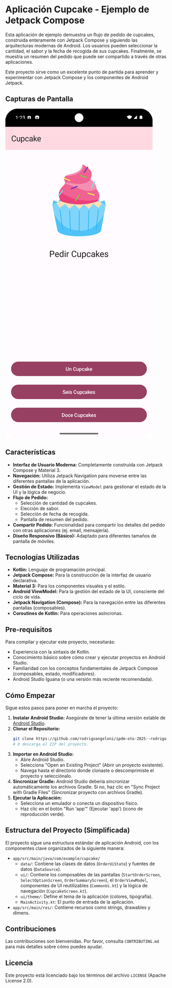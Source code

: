 # Aplicación Cupcake - Ejemplo de Jetpack Compose

<!-- Badges (opcional, puedes generarlos en shields.io) -->
<!-- ![Build Status](https://img.shields.io/travis/com/usuario/repo/main) -->
<!-- ![Versión de Android](https://img.shields.io/badge/Android-5.0%2B-green) -->
<!-- ![Kotlin](https://img.shields.io/badge/Kotlin-1.9.x-blueviolet) -->
<!-- ![Jetpack Compose](https://img.shields.io/badge/Jetpack%20Compose-1.6.x-blue) -->

Esta aplicación de ejemplo demuestra un flujo de pedido de cupcakes, construida enteramente con Jetpack Compose y siguiendo las arquitecturas modernas de Android. Los usuarios pueden seleccionar la cantidad, el sabor y la fecha de recogida de sus cupcakes. Finalmente, se muestra un resumen del pedido que puede ser compartido a través de otras aplicaciones.

Este proyecto sirve como un excelente punto de partida para aprender y experimentar con Jetpack Compose y los componentes de Android Jetpack.

## Capturas de Pantalla

![Captura de pantalla de la aplicación Cupcake en funcionamiento](./captura/Screenshot_20250612_222351.png)

## Características

*   **Interfaz de Usuario Moderna:** Completamente construida con Jetpack Compose y Material 3.
*   **Navegación:** Utiliza Jetpack Navigation para moverse entre las diferentes pantallas de la aplicación.
*   **Gestión de Estado:** Implementa `ViewModel` para gestionar el estado de la UI y la lógica de negocio.
*   **Flujo de Pedido:**
    *   Selección de cantidad de cupcakes.
    *   Elección de sabor.
    *   Selección de fecha de recogida.
    *   Pantalla de resumen del pedido.
*   **Compartir Pedido:** Funcionalidad para compartir los detalles del pedido con otras aplicaciones (ej. email, mensajería).
*   **Diseño Responsivo (Básico):** Adaptado para diferentes tamaños de pantalla de móviles.

## Tecnologías Utilizadas

*   **Kotlin:** Lenguaje de programación principal.
*   **Jetpack Compose:** Para la construcción de la interfaz de usuario declarativa.
*   **Material 3:** Para los componentes visuales y el estilo.
*   **Android ViewModel:** Para la gestión del estado de la UI, consciente del ciclo de vida.
*   **Jetpack Navigation (Compose):** Para la navegación entre las diferentes pantallas (composables).
*   **Coroutines de Kotlin:** Para operaciones asíncronas.

## Pre-requisitos

Para compilar y ejecutar este proyecto, necesitarás:

*   Experiencia con la sintaxis de Kotlin.
*   Conocimiento básico sobre cómo crear y ejecutar proyectos en Android Studio.
*   Familiaridad con los conceptos fundamentales de Jetpack Compose (composables, estado, modificadores).
*   Android Studio Iguana (o una versión más reciente recomendada).

## Cómo Empezar

Sigue estos pasos para poner en marcha el proyecto:

1.  **Instalar Android Studio:** Asegúrate de tener la última versión estable de [Android Studio](https://developer.android.com/studio).
2.  **Clonar el Repositorio:**
    ```bash
    git clone https://github.com/rodrigoangeloni/ipdm-oto-2025--rodrigo_angeloni_cupcake.git
    # O descarga el ZIP del proyecto.
    ```
3.  **Importar en Android Studio:**
    *   Abre Android Studio.
    *   Selecciona "Open an Existing Project" (Abrir un proyecto existente).
    *   Navega hasta el directorio donde clonaste o descomprimiste el proyecto y selecciónalo.
4.  **Sincronizar Gradle:** Android Studio debería sincronizar automáticamente los archivos Gradle. Si no, haz clic en "Sync Project with Gradle Files" (Sincronizar proyecto con archivos Gradle).
5.  **Ejecutar la Aplicación:**
    *   Selecciona un emulador o conecta un dispositivo físico.
    *   Haz clic en el botón "Run 'app'" (Ejecutar 'app') (icono de reproducción verde).

## Estructura del Proyecto (Simplificada)

El proyecto sigue una estructura estándar de aplicación Android, con los componentes clave organizados de la siguiente manera:

*   `app/src/main/java/com/example/cupcake/`
    *   `data/`: Contiene las clases de datos (`OrderUiState`) y fuentes de datos (`DataSource`).
    *   `ui/`: Contiene los composables de las pantallas (`StartOrderScreen`, `SelectOptionScreen`, `OrderSummaryScreen`), el `OrderViewModel`, componentes de UI reutilizables (`CommonUi.kt`) y la lógica de navegación (`CupcakeScreen.kt`).
    *   `ui/theme/`: Define el tema de la aplicación (colores, tipografía).
    *   `MainActivity.kt`: El punto de entrada de la aplicación.
*   `app/src/main/res/`: Contiene recursos como strings, drawables y dimens.

## Contribuciones

Las contribuciones son bienvenidas. Por favor, consulta `CONTRIBUTING.md` para más detalles sobre cómo puedes ayudar.

## Licencia

Este proyecto está licenciado bajo los términos del archivo `LICENSE` (Apache License 2.0).
